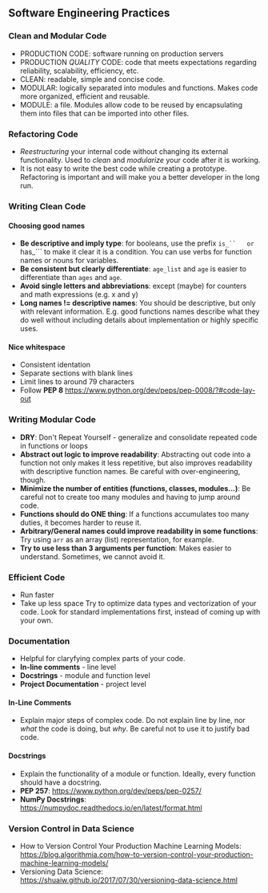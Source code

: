 ## Software Engineering Practices

### Clean and Modular Code
- PRODUCTION CODE: software running on production servers
- PRODUCTION _QUALITY_ CODE: code that meets expectations regarding reliability, scalability, efficiency, etc.
- CLEAN: readable, simple and concise code.
- MODULAR: logically separated into modules and functions. Makes code more organized, efficient and reusable.
- MODULE: a file. Modules allow code to be reused by encapsulating them into files that can be imported into other files.

### Refactoring Code

- *Reestructuring* your internal code without changing its external functionality. Used to _clean_ and _modularize_ your code after it is working.
- It is not easy to write the best code while creating a prototype. Refactoring is important and will make you a better developer in the long run.

### Writing Clean Code

#### Choosing good names

- **Be descriptive and imply type**: for booleans, use the prefix ```is_``	 or ```has_``` to make it clear it is a condition. You can use verbs for function names or nouns for variables.
- **Be consistent but clearly differentiate**: ```age_list``` and ```age``` is easier to differentiate than ```ages``` and ```age```.
- **Avoid single letters and abbreviations**: except (maybe) for counters and math expressions (e.g. x and y)
- **Long names != descriptive names**: You should be descriptive, but only with relevant information. E.g. good functions names describe what they do well without including details about implementation or highly specific uses.

#### Nice whitespace
- Consistent identation
- Separate sections with blank lines
- Limit lines to around 79 characters
- Follow **PEP 8** https://www.python.org/dev/peps/pep-0008/?#code-lay-out

### Writing Modular Code
- **DRY**: Don't Repeat Yourself - generalize and consolidate repeated code in functions or loops
- **Abstract out logic to improve readability**: Abstracting out code into a function not only makes it less repetitive, but also improves readability with descriptive function names. Be careful with over-engineering, though.
- **Minimize the number of entities (functions, classes, modules...)**: Be careful not to create too many modules and having to jump around code.
- **Functions should do ONE thing**: If a functions accumulates too many duties, it becomes harder to reuse it.
- **Arbitrary/General names could improve readability in some functions**: Try using ```arr``` as an array (list) representation, for example.
- **Try to use less than 3 arguments per function**: Makes easier to understand. Sometimes, we cannot avoid it.

### Efficient Code
- Run faster
- Take up less space
Try to optimize data types and vectorization of your code. Look for standard implementations first, instead of coming up with your own.


### Documentation

- Helpful for claryfying complex parts of your code.
- **In-line comments** - line level
- **Docstrings** -  module and function level
- **Project Documentation** - project level

#### In-Line Comments
- Explain major steps of complex code. Do not explain line by line, nor *what* the code is doing, but *why*. Be careful not to use it to justify bad code.

#### Docstrings
- Explain the functionality of a module or function. Ideally, every function should have a docstring.
- **PEP 257**: https://www.python.org/dev/peps/pep-0257/
- **NumPy Docstrings**: https://numpydoc.readthedocs.io/en/latest/format.html

### Version Control in Data Science

- How to Version Control Your Production Machine Learning Models: https://blog.algorithmia.com/how-to-version-control-your-production-machine-learning-models/
- Versioning Data Science: https://shuaiw.github.io/2017/07/30/versioning-data-science.html


